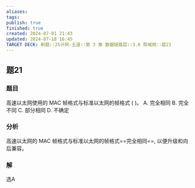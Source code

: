```yaml
---
aliases: 
tags: 
publish: true
finished: true
created: 2024-07-01 21:43
updated: 2024-07-18 16:45
TARGET DECK: 刷题::25计网-王道::第 3 章 数据链路层::3.6 局域网::题21
---
```


## 题21
### 题目
高速以太网使用的 MAC 帧格式与标准以太网的帧格式 ( )。
A. 完全相同 B. 完全不同 C. 部分相同 D. 不确定
### 分析
高速以太网的 MAC 帧格式与标准以太网的帧格式==完全相同==, 以便升级和向后兼容。
### 解
选A
<!--ID: 1721295860638-->

